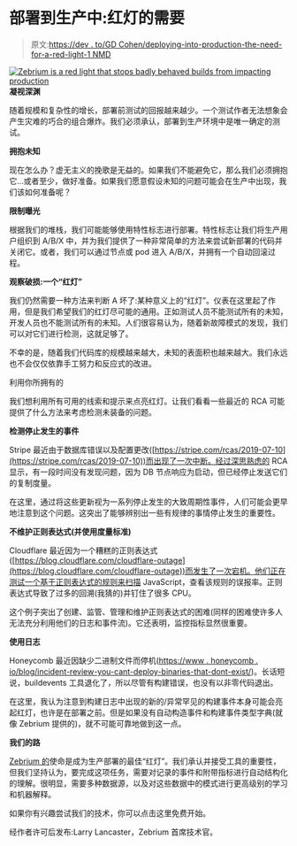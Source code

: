 # 部署到生产中:红灯的需要

> 原文:[https://dev . to/GD Cohen/deploying-into-production-the-need-for-a-red-light-1 NMD](https://dev.to/gdcohen/deploying-into-production-the-need-for-a-red-light-1nmd)

[![Zebrium is a red light that stops badly behaved builds from impacting production](../Images/0b12d3d802a5b2c8884f7de38c85bcad.png)](https://res.cloudinary.com/practicaldev/image/fetch/s--_z88_T10--/c_limit%2Cf_auto%2Cfl_progressive%2Cq_auto%2Cw_880/https://www.zebrium.com/hs-fs/hubfs/Stop%2520graphic2.png%3Fwidth%3D2027%26name%3DStop%2520graphic2.png) 
**凝视深渊**

随着规模和复杂性的增长，部署前测试的回报越来越少。一个测试作者无法想象会产生灾难的巧合的组合爆炸。我们必须承认，部署到生产环境中是唯一确定的测试。

**拥抱未知**

现在怎么办？虚无主义的挽歌是无益的。如果我们不能避免它，那么我们必须拥抱它...或者至少，做好准备。如果我们愿意假设未知的问题可能会在生产中出现，我们该如何准备呢？

**限制曝光**

根据我们的堆栈，我们可能能够使用特性标志进行部署。特性标志让我们将生产用户组织到 A/B/X 中，并为我们提供了一种非常简单的方法来尝试新部署的代码并关闭它。或者，我们可以通过节点或 pod 进入 A/B/X，并拥有一个自动回滚过程。

**观察破损:一个“红灯”**

我们仍然需要一种方法来判断 A 坏了:某种意义上的“红灯”。仪表在这里起了作用，但是我们希望我们的红灯尽可能的通用。正如测试人员不能测试所有的未知，开发人员也不能测试所有的未知。人们很容易认为，随着新故障模式的发现，我们可以对它们进行检测，这就足够了。

不幸的是，随着我们代码库的规模越来越大，未知的表面积也越来越大。我们永远也不会仅仅依靠手工努力和反应式的改进。

利用你所拥有的

我们想利用所有可用的线索和提示来点亮红灯。让我们看看一些最近的 RCA 可能提供了什么方法来考虑检测未装备的问题。

**检测停止发生的事件**

Stripe 最近由于数据库错误以及配置更改([https://stripe.com/rcas/2019-07-10](https://stripe.com/rcas/2019-07-10))而出现了一次中断。经过深思熟虑的 RCA 显示，有一段时间没有发现问题，因为 DB 节点响应为启动，但已经停止发送它们的复制度量。

在这里，通过将这些更新视为一系列停止发生的大致周期性事件，人们可能会更早地注意到这个问题。这突出了能够辨别出一些有规律的事情停止发生的重要性。

**不维护正则表达式(并使用度量标准)**

Cloudflare 最近因为一个糟糕的正则表达式([https://blog.cloudflare.com/cloudflare-outage](https://blog.cloudflare.com/cloudflare-outage))而发生了一次宕机。他们正在测试一个基于正则表达式的规则来扫描 JavaScript，查看该规则的误报率。正则表达式导致了过多的回溯(我猜的)并钉住了很多 CPU。

这个例子突出了创建、监管、管理和维护正则表达式的困难(同样的困难使许多人无法充分利用他们的日志和事件流)。它还表明，监控指标显然很重要。

**使用日志**

Honeycomb 最近因缺少二进制文件而停机([https://www . honeycomb . io/blog/incident-review-you-cant-deploy-binaries-that-dont-exist/](https://www.honeycomb.io/blog/incident-review-you-cant-deploy-binaries-that-dont-exist/))。长话短说，buildevents 工具退化了，所以尽管有构建错误，也没有以非零代码退出。

在这里，我认为注意到构建日志中出现的新的/异常罕见的构建事件本身可能会亮起红灯，也许是在部署之前。但是如果没有自动构造事件和构建事件类型字典(就像 Zebrium 提供的)，就不可能可靠地做到这一点。

**我们的路**

[Zebrium 的](//www.zebrium.com)使命是成为生产部署的最佳“红灯”。我们承认并接受工具的重要性，但我们坚持认为，要完成这项任务，需要对记录的事件和附带指标进行自动结构化的理解。很明显，需要多种数据源，以及对这些数据中的模式进行更高级别的学习和机器解释。

如果你有兴趣尝试我们的技术，你可以点击这里免费开始。

经作者许可后发布:Larry Lancaster，Zebrium 首席技术官。